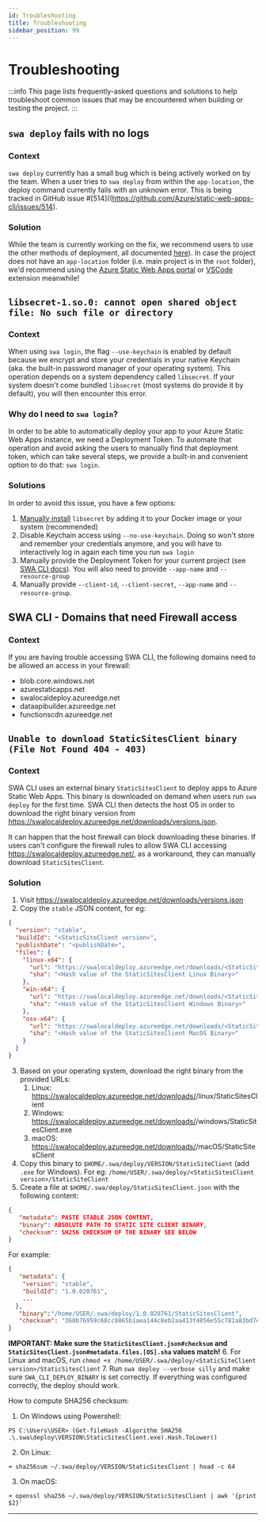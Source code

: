 ```yaml
---
id: Troubleshooting
title: Troubleshooting
sidebar_position: 99
---
```


# Troubleshooting

:::info
This page lists frequently-asked questions and solutions to help troubleshoot common issues that may be encountered when building or testing the project.
:::

## `swa deploy` fails with no logs

### Context

`swa deploy` currently has a small bug which is being actively worked on by the team. When a user tries to `swa deploy` from within the `app-location`, the deploy command currently fails with an unknown error. This is being tracked in GitHub issue #[514]((https://github.com/Azure/static-web-apps-cli/issues/514).

### Solution

While the team is currently working on the fix, we recommend users to use the other methods of deployment, all documented [here](https://azure.github.io/static-web-apps-cli/docs/cli/swa-deploy)). In case the project does not have an `app-location` folder (i.e. main project is in the `root` folder), we'd recommend using the [Azure Static Web Apps portal](https://portal.azure.com) or [VSCode](https://docs.microsoft.com/en-us/azure/static-web-apps/getting-started?tabs=vanilla-javascript) extension meanwhile!

## `libsecret-1.so.0: cannot open shared object file: No such file or directory`

### Context

When using `swa login`, the flag `--use-keychain` is enabled by default because we encrypt and store your credentials in your native Keychain (aka. the built-in password manager of your operating system). This operation depends on a system dependency called `libsecret`. If your system doesn't come bundled `libsecret` (most systems do provide it by default), you will then encounter this error.

### Why do I need to `swa login`?

In order to be able to automatically deploy your app to your Azure Static Web Apps instance, we need a Deployment Token. To automate that operation and avoid asking the users to manually find that deployment token, which can take several steps, we provide a built-in and convenient option to do that: `swa login`.

### Solutions

In order to avoid this issue, you have a few options:

1. [Manually install](https://www.google.com/search?q=instal+libsecret) `libsecret` by adding it to your Docker image or your system (recommended)
2. Disable Keychain access using `--no-use-keychain`. Doing so won't store and remember your credentials anymore, and you will have to interactively log in again each time you run `swa login`
3. Manually provide the Deployment Token for your current project (see [SWA CLI docs](https://azure.github.io/static-web-apps-cli/docs/use/deploy#51-deployment-token)). You will also need to provide `--app-name` and `--resource-group`
4. Manually provide `--client-id`, `--client-secret`, `--app-name` and `--resource-group`.

## SWA CLI - Domains that need Firewall access

### Context

If you are having trouble accessing SWA CLI, the following domains need to be allowed an access in your firewall:

- blob.core.windows.net
- azurestaticapps.net
- swalocaldeploy.azureedge.net
- dataapibuilder.azureedge.net
- functionscdn.azureedge.net

## `Unable to download StaticSitesClient binary (File Not Found 404 - 403)`

### Context

SWA CLI uses an external binary `StaticSitesClient` to deploy apps to Azure Static Web Apps. This binary is downloaded on demand when users run `swa deploy` for the first time. SWA CLI then detects the host OS in order to download the right binary version from https://swalocaldeploy.azureedge.net/downloads/versions.json.

It can happen that the host firewall can block downloading these binaries. If users can't configure the firewall rules to allow SWA CLI accessing https://swalocaldeploy.azureedge.net/, as a workaround, they can manually download `StaticSitesClient`.

### Solution

1. Visit https://swalocaldeploy.azureedge.net/downloads/versions.json
2. Copy the `stable` JSON content, for eg:

```json
{
  "version": "stable",
  "buildId": "<StaticSiteClient version>",
  "publishDate": "<publishDate>",
  "files": {
    "linux-x64": {
      "url": "https://swalocaldeploy.azureedge.net/downloads/<StaticSitesClient version>/linux/StaticSitesClient",
      "sha": "<Hash value of the StaticSitesClient Linux Binary>"
    },
    "win-x64": {
      "url": "https://swalocaldeploy.azureedge.net/downloads/<StaticSitesClient version>/windows/StaticSitesClient.exe",
      "sha": "<Hash value of the StaticSitesClient Windows Binary>"
    },
    "osx-x64": {
      "url": "https://swalocaldeploy.azureedge.net/downloads/<StaticSitesClient version>/macOS/StaticSitesClient",
      "sha": "<Hash value of the StaticSitesClient MacOS Binary>"
    }
  }
}
```

3. Based on your operating system, download the right binary from the provided URLs:
   1. Linux: https://swalocaldeploy.azureedge.net/downloads/<StaticSitesClient version>/linux/StaticSitesClient
   2. Windows: https://swalocaldeploy.azureedge.net/downloads/<StaticSitesClient version>/windows/StaticSitesClient.exe
   3. macOS: https://swalocaldeploy.azureedge.net/downloads/<StaticSitesClient version>/macOS/StaticSitesClient
1. Copy this binary to `$HOME/.swa/deploy/VERSION/StaticSiteClient` (add `.exe` for Windows). For eg:
   `/home/USER/.swa/deploy/<StaticSitesClient version>/StaticSiteClient`
1. Create a file at `$HOME/.swa/deploy/StaticSitesClient.json` with the following content:

```json
{
   "metadata": PASTE STABLE JSON CONTENT,
   "binary": ABSOLUTE PATH TO STATIC SITE CLIENT BINARY,
   "checksum": SH256 CHECKSUM OF THE BINARY SEE BELOW
}
```

For example:

```json
{
   "metadata": {
    "version": "stable",
    "buildId": "1.0.020761",
    ...
  },
   "binary":"/home/USER/.swa/deploy/1.0.020761/StaticSitesClient",
   "checksum": "360b76959c68cc0865b1aea144c8eb2aa413f4856e55c781a83bd7e1ad352362"
}
```

**IMPORTANT: Make sure the `StaticSitesClient.json#checksum` and `StaticSitesClient.json#metadata.files.[OS].sha` values match!** 6. For Linux and macOS, run `chmod +x /home/USER/.swa/deploy/<StaticSiteClient version>/StaticSitesClient` 7. Run `swa deploy --verbose silly` and make sure `SWA_CLI_DEPLOY_BINARY` is set correctly. If everything was configured correctly, the deploy should work.

How to compute SHA256 checksum:

1. On Windows using Powershell:

```
PS C:\Users\USER> (Get-fileHash -Algorithm SHA256 .\.swa\deploy\VERSION\StaticSitesClient.exe).Hash.ToLower()
```

2. On Linux:

```
➜ sha256sum ~/.swa/deploy/VERSION/StaticSitesClient | head -c 64
```

3. On macOS:

```
➜ openssl sha256 ~/.swa/deploy/VERSION/StaticSitesClient | awk '{print $2}'
```

---
